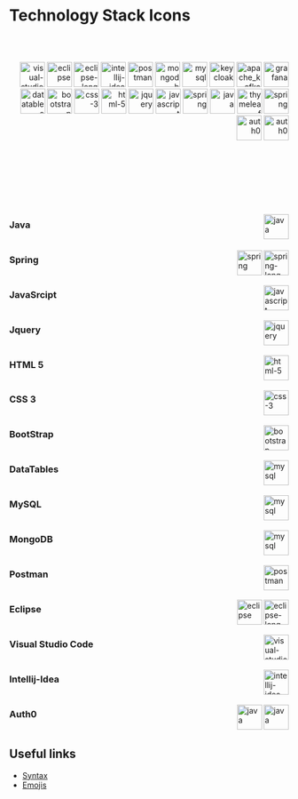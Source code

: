 # Technology Stack Icons

<br><br>
<p align="right">
  <img src="https://github.com/GerardPuigl/TechnologyStackIcons/blob/main/Logos/visual-studio-code.svg" alt="visual-studio-code" title="visual-studio-code" height="45px"/>
  <img src="https://github.com/GerardPuigl/TechnologyStackIcons/blob/main/Logos/eclipse.svg" alt="eclipse" title="eclipse" height="45px"/>
  <img src="https://github.com/GerardPuigl/TechnologyStackIcons/blob/main/Logos/eclipse-long.svg" alt="eclipse-long" title="eclipse" height="45px"/>
  <img src="https://github.com/GerardPuigl/TechnologyStackIcons/blob/main/Logos/intellij-idea.svg" alt="intellij-idea" title="intellij-idea" height="45px"/>
  <img src="https://github.com/GerardPuigl/TechnologyStackIcons/blob/main/Logos/postman.svg" alt="postman" title="postman" height="45px"/>
  <img src="https://github.com/GerardPuigl/TechnologyStackIcons/blob/main/Logos/mongodb.svg" alt="mongodb" title="mongodb" height="45px"/>
  <img src="https://github.com/GerardPuigl/TechnologyStackIcons/blob/main/Logos/mysql.svg" alt="mysql" title="mysql" height="45px"/>
  <img src="https://github.com/GerardPuigl/TechnologyStackIcons/blob/main/Logos/keycloak.svg" alt="keycloak" title="keycloak" height="45px"/>
  <img src="https://github.com/GerardPuigl/TechnologyStackIcons/blob/main/Logos/apache_kafka.svg" alt="apache_kafka" title="apache_kafka" height="45px"/>
  <img src="https://github.com/GerardPuigl/TechnologyStackIcons/blob/main/Logos/grafana.svg" alt="grafana" title="grafana" height="45px"/>
  <img src="https://github.com/GerardPuigl/TechnologyStackIcons/blob/main/Logos/datatables.png" alt="datatables" title="datatables" height="45px"/>
  <img src="https://github.com/GerardPuigl/TechnologyStackIcons/blob/main/Logos/bootstrap.svg" alt="bootstrap" title="bootstrap" height="45px"/>
  <img src="https://github.com/GerardPuigl/TechnologyStackIcons/blob/main/Logos/css-3.svg" alt="css-3" title="css-3" height="45px"/>
  <img src="https://github.com/GerardPuigl/TechnologyStackIcons/blob/main/Logos/html-5.svg" alt="html-5" title="html-5" height="45px"/>
  <img src="https://github.com/GerardPuigl/TechnologyStackIcons/blob/main/Logos/jquery.svg" alt="jquery" title="jquery" height="45px"/>
  <img src="https://github.com/GerardPuigl/TechnologyStackIcons/blob/main/Logos/javascript.svg" alt="javascript" title="javascript" height="45px"/>
  <img src="https://github.com/GerardPuigl/TechnologyStackIcons/blob/main/Logos/spring.svg" alt="spring" title="spring" height="45px"/>
  <img src="https://github.com/GerardPuigl/TechnologyStackIcons/blob/main/Logos/spring-long.svg" title="spring" align="right" height="45px"/>
  <img src="https://github.com/GerardPuigl/TechnologyStackIcons/blob/main/Logos/java.svg" alt="java" title="java" height="45px"/>
  <img src="https://github.com/GerardPuigl/TechnologyStackIcons/blob/main/Logos/thymeleaf.png" alt="thymeleaf" title="thymeleaf" height="45px"/>
  <img src="https://github.com/GerardPuigl/TechnologyStackIcons/blob/main/Logos/auth0.svg" alt="auth0" title="auth0" height="45px"/>
  <img src="https://github.com/GerardPuigl/TechnologyStackIcons/blob/main/Logos/auth0-long.svg" alt="auth0" title="auth0" height="45px"/>
  
</p>
<br><br><br><br><br><br>

<img src="https://github.com/GerardPuigl/TechnologyStackIcons/blob/main/Logos/java.svg" alt="java" align="right" height="45px"></img>

### Java<br><br>


<img src="https://github.com/GerardPuigl/TechnologyStackIcons/blob/main/Logos/spring-long.svg" alt="spring-long" align="right" height="45px"></img>
<img src="https://github.com/GerardPuigl/TechnologyStackIcons/blob/main/Logos/spring.svg" alt="spring" align="right" height="45px"></img>

### Spring<br><br>


<img src="https://github.com/GerardPuigl/TechnologyStackIcons/blob/main/Logos/javascript.svg" alt="javascript" align="right" height="45px"></img>

### JavaSrcipt<br><br>


<img src="https://github.com/GerardPuigl/TechnologyStackIcons/blob/main/Logos/jquery.svg" alt="jquery" align="right" height="45px"></img>

### Jquery<br><br>

<img src="https://github.com/GerardPuigl/TechnologyStackIcons/blob/main/Logos/html-5.svg" alt="html-5" align="right" height="45px"></img>

### HTML 5<br><br>


<img src="https://github.com/GerardPuigl/TechnologyStackIcons/blob/main/Logos/css-3.svg" alt="css-3" align="right" height="45px"></img>

### CSS 3<br><br>


<img src="https://github.com/GerardPuigl/TechnologyStackIcons/blob/main/Logos/bootstrap.svg" alt="bootstrap" align="right" height="45px">

### BootStrap<br><br>


<img src="https://github.com/GerardPuigl/TechnologyStackIcons/blob/main/Logos/datatables.png" alt="mysql" align="right" height="45px"></img>

### DataTables<br><br>


<img src="https://github.com/GerardPuigl/TechnologyStackIcons/blob/main/Logos/mysql.svg" alt="mysql" align="right" height="45px"></img>

### MySQL<br><br>


<img src="https://github.com/GerardPuigl/TechnologyStackIcons/blob/main/Logos/mongodb.svg" alt="mysql" align="right" height="45px"></img>

### MongoDB<br><br>


<img src="https://github.com/GerardPuigl/TechnologyStackIcons/blob/main/Logos/postman.svg" alt="postman" align="right" height="45px"></img>

### Postman<br><br>


<img src="https://github.com/GerardPuigl/TechnologyStackIcons/blob/main/Logos/eclipse-long.svg" alt="eclipse-long" align="right" height="45px"></img>
<img src="https://github.com/GerardPuigl/TechnologyStackIcons/blob/main/Logos/eclipse.svg" alt="eclipse" align="right" height="45px"></img>

### Eclipse<br><br>


<img src="https://github.com/GerardPuigl/TechnologyStackIcons/blob/main/Logos/visual-studio-code.svg" alt="visual-studio-code" align="right" height="45px"></img>


### Visual Studio Code<br><br>


<img src="https://github.com/GerardPuigl/TechnologyStackIcons/blob/main/Logos/intellij-idea.svg" alt="intellij-idea" align="right" height="45px"/></img>

### Intellij-Idea<br><br>


<img src="https://github.com/GerardPuigl/TechnologyStackIcons/blob/main/Logos/auth0.svg" alt="java" align="right" height="45px">
<img src="https://github.com/GerardPuigl/TechnologyStackIcons/blob/main/Logos/auth0-long.svg" alt="java" align="right" height="45px">

### Auth0<br><br>

## Useful links

* <a href="https://github.com/tchapi/markdown-cheatsheet"> Syntax</a>
* <a href="https://gist.github.com/rxaviers/7360908"> Emojis</a>
